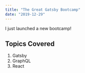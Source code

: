```yaml
---
title: "The Great Gatsby Bootcamp"
date: "2019-12-29"
---
```


I just launched a new bootcamp!

## Topics Covered

1. Gatsby
2. GraphQL
3. React
